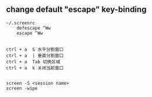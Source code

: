 ## change default "escape" key-binding 
```
~/.screenrc
    defescape ^Ww
    escape ^Ww


ctrl + a  S 水平分割窗口
ctrl + a  | 垂直分割窗口
ctrl + a  Tab 切换区域
ctrl + a  k 关闭当前窗口


screen -S <session name> 
screen -wipe 
```

